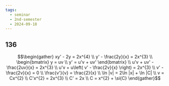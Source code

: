 ```yaml
---
tags:
  - seminar
  - 2nd-semester
  - 2024-09-18
---
```


## 136

$$\begin{gather}
xy' - 2y = 2x^{4} \\
y' - \frac{2y}{x} = 2x^{3} \\
\begin{bmatrix}
y = uv \\
y' = u'v + uv'
\end{bmatrix} \\
u'v + uv' - \frac{2uv}{x} = 2x^{3} \\
u'v + u\left(  v' - \frac{2v}{x} \right) = 2x^{3} \\
v' - \frac{2v}{x} = 0 \\
\frac{v'}{v} = \frac{2}{x} \\
\ln |v| = 2\ln |x| + \ln |C| \\
v = Cx^{2} \\
C'x^{2} = 2x^{3} \\
C' = 2x \\
C = x^{2} + \si{C}
\end{gather}$$